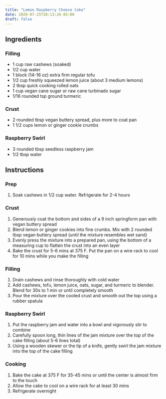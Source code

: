 ```yaml
---
title: "Lemon Raspberry Cheese Cake"
date: 2020-07-25T20:13:26-05:00
draft: false
---
```


## Ingredients

### Filling

- 1 cup raw cashews (soaked)
- 1/2 cup water
- 1 block (14-16 oz) extra firm regular tofu
- 1/2 cup freshly squeezed lemon juice (about 3 medium lemons)
- 2 tbsp quick cooking rolled oats
- 1 cup vegan cane sugar or raw cane turbinado sugar
- 1/16 rounded tsp ground turmeric

### Crust

- 2 rounded tbsp vegan buttery spread, plus more to coat pan
- 1 1/2 cups lemon or ginger cookie crumbs

### Raspberry Swirl

- 3 rounded tbsp seedless raspberry jam
- 1/2 tbsp water

## Instructions

### Prep

1. Soak cashews in 1/2 cup water. Refrigerate for 2-4 hours

### Crust

1. Generously coat the bottom and sides of a 9 inch springform pan with vegan buttery spread
1. Blend lemon or ginger cookies into fine crumbs. Mix with 2 rounded tbsp vegan buttery spread (until the mixture resembles wet sand)
1. Evenly press the mixture into a prepared pan, using the bottom of a measuring cup to flatten the crust into an even layer
1. Bake the crust for 5-6 mins at 375 F. Put the pan on a wire rack to cool for 10 mins while you make the filling

### Filling

1. Drain cashews and rinse thoroughly with cold water
1. Add cashews, tofu, lemon juice, oats, sugar, and turmeric to blender. Blend for 30s to 1 min or until completely smooth
1. Pour the mixture over the cooled crust and smooth out the top using a rubber spatula

### Raspberry Swirl

1. Put the raspberry jam and water into a bowl and vigorously stir to combine
1. Carefully spoon long, thin lines of the jam mixture over the top of the cake filling (about 5-6 lines total)
1. Using a wooden skewer or the tip of a knife, gently swirl the jam mixture into the top of the cake filling

### Cooking

1. Bake the cake at 375 F for 35-45 mins or until the center is almost firm to the touch
1. Allow the cake to cool on a wire rack for at least 30 mins
1. Refrigerate overnight

